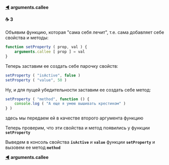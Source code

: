 [:arrow_backward:](function-object#callee) **arguments.callee**

#### :coffee: 3

Объявим функцию, которая "сама себя лечит", т.е. сама добавляет себе свойства и методы:

```javascript
function setProperty ( prop, val ) {
    arguments.callee [ prop ] = val
}
```
Теперь заставим ее создать себе парочку свойств:
```javascript
setProperty ( "isActive", false )
setProperty ( "value", 50 )
```
Ну, и для пущей убедительности заставим ее создать себе метод:
```javascript
setProperty ( "method", function () {
    console.log ( "А еще я умею вышивать крестиком" )
} ) 
```
здесь мы передаем ей в качестве второго аргумента функцию

Теперь проверим, что эти свойства и метод появились у функции  **`setProperty`**

Выведем в консоль свойства **`isActive`** и **`value`**   функции  **`setProperty`**  и вызовем ее метод  **`method`**

[:arrow_backward:](function-object#callee) **arguments.callee**